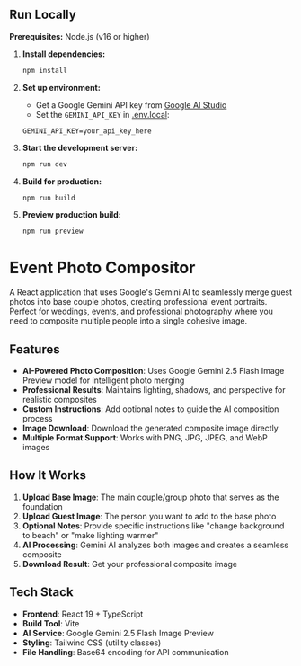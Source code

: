 ## Run Locally

**Prerequisites:** Node.js (v16 or higher)

1. **Install dependencies:**
   ```bash
   npm install
   ```

2. **Set up environment:**
   - Get a Google Gemini API key from [Google AI Studio](https://makersuite.google.com/app/apikey)
   - Set the `GEMINI_API_KEY` in [.env.local](.env.local):
   ```
   GEMINI_API_KEY=your_api_key_here
   ```

3. **Start the development server:**
   ```bash
   npm run dev
   ```

4. **Build for production:**
   ```bash
   npm run build
   ```

5. **Preview production build:**
   ```bash
   npm run preview
   ```


# Event Photo Compositor

A React application that uses Google's Gemini AI to seamlessly merge guest photos into base couple photos, creating professional event portraits. Perfect for weddings, events, and professional photography where you need to composite multiple people into a single cohesive image.

## Features

- **AI-Powered Photo Composition**: Uses Google Gemini 2.5 Flash Image Preview model for intelligent photo merging
- **Professional Results**: Maintains lighting, shadows, and perspective for realistic composites
- **Custom Instructions**: Add optional notes to guide the AI composition process
- **Image Download**: Download the generated composite image directly
- **Multiple Format Support**: Works with PNG, JPG, JPEG, and WebP images

## How It Works

1. **Upload Base Image**: The main couple/group photo that serves as the foundation
2. **Upload Guest Image**: The person you want to add to the base photo
3. **Optional Notes**: Provide specific instructions like "change background to beach" or "make lighting warmer"
4. **AI Processing**: Gemini AI analyzes both images and creates a seamless composite
5. **Download Result**: Get your professional composite image



## Tech Stack

- **Frontend**: React 19 + TypeScript
- **Build Tool**: Vite
- **AI Service**: Google Gemini 2.5 Flash Image Preview
- **Styling**: Tailwind CSS (utility classes)
- **File Handling**: Base64 encoding for API communication
